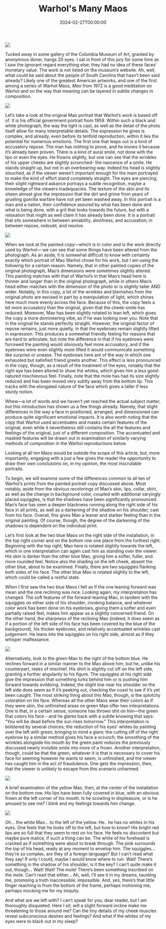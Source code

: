 ﻿---
draft: false
title: "Warhol's Many Maos"
date: 2024-02-27T00:00:00
---
![](/art-criticism/posts/maospost/manymaos.jpg)



Tucked away in some gallery of the Columbia Museum of Art, granted by anonymous doner, hangs 20 eyes. I sat in front of this jury for some time as I saw the ignorant regard everything else; they had no idea of these faces’ monetary value. The work is not listed on the museum’s website. Ah, well, what could be said about the people of South Carolina that hasn’t been said already? Likely one of the greatest American artworks, and one of the first among a series of Warhol Maos,  _Mao_ from 1972 is a good meditation on Warhol and on the way that meaning can be layered in subtle changes in composition.


![](/art-criticism/posts/maospost/Mao_Zedong_in_1959_(cropped).jpg)

Let’s take a look at the original Mao portrait that Warhol’s work is based off of. It is his official government portrait from 1959.  Within such a black and white photograph, the way the light is cast, as well as the detail of the photo itself allow for many interpretable details. The expression he gives is complex, and already, even before its tenfold reproduction, within it lies the potential for numerous emotions. The first one that leaps out is a kind of accusatory repose. The man has nothing to prove, and he knows it because it’s already been proven. There is a kind of aural smile, not done with the lips or even the eyes. He frowns slightly, but one can see that the wrinkles of his upper cheeks are slightly scrunched- the nascence of a smile. He stands straight up, but not in an overbearing way. Indeed his head is slightly slouched, as if the viewer weren’t important enough for the main portrayed to make the kind of effort stand completely straight. The eyes are piercing; their slight rightward askance portrays a subtle recognition, maybe a knowledge of the viewers inadequacies. The texture of the skin and its sheen almost give the impression that the dirt and grime from years of grueling guerilla warfare have not yet been washed away. In this portrait is a man and a nation, their confidence assured by what has been done and what is being done, with a grit that looks towards the future, but with a relaxation that might as well claim it has already been done. It is a portrait that sits somewhere in between amiability, aloofness, and accusation; in between repose, redoubt, and resolve.


![](/art-criticism/posts/maospost/gettyimages-527191268-copy.jpg)

When we look at the painted copy—which is in color and is the work directly used by Warhol— we can see that some things have been altered from the photograph. As an aside, it is somewhat difficult to know with certainty exactly which portrait of Mao Warhol chose for his work, but I am using the following for a certain reason. Namely, that in other painted copies of the original photograph, Mao’s dimensions were sometimes slightly altered. This painting matches with that of Warhol’s in that Mao’s head here is thinner and longer than in the original photograph, while in others Mao’s head either matches with the dimension of the photo or is slightly taller AND wider. Notably, in this copy, a lot of the wrinkles and blemishes from the original photo are excised in part by a manipulation of light, which shines here much more evenly across the face. Because of this, the copy feels a bit more accusatory than the original, given that the cheek-smile has reduced. Moreover, Mao has been slightly rotated to lean left, which gives the copy a more domineering vibe, as if he was looking over you. Note that in the original he stands perfectly straight. However, the original factor of repose remains, just more quietly, in that the eyebrows remain slightly lifted in expression. This produces a somewhat friendly feeling for reasons that are hard to articulate, but note the difference in that if his eyebrows were furrowed the painting would obviously feel more accusatory, and if the eyebrows were even slightly more lifted it would communicate something like surprise or unease. The eyebrows here are of the way in which one exhausted but satisfied friend greets another. This effect is less pronounced in the copy, though, as a result of the treatment of the eyes, notably that the right eye has been altered to show the whites, which gives him a less good-natured mischievous feel. Finally, note that the mole has had its size slightly reduced and has been moved very subtly away from the bottom lip. This tracks with the elongated nature of the face which gives a taller if less sturdy notion.


Whew—a lot of words and we haven’t yet reached the actual subject matter, but this introduction has shown us a few things already. Namely, that slight differences in the way a face in positioned, arranged, and dimensioned can produce quite significant emotional impacts. It is also worth noting that the copy that Warhol used accentuates and masks certain features of the original, even while it  nevertheless still contains the all the features and feelings of the original, just of a different composition. The accentuated and masked features will be drawn out in examination of similarly varying methods of composition in the Warhol reproductions below.

Looking at all ten Maos would be outside the scope of this article, but, more importantly, engaging with a just a few gives the reader the opportunity to draw their own conclusions on, in my opinion, the most inscrutable portraits.

To begin, we will examine some of the differences common to all ten of Warhol’s prints from the painted portrait copy discussed above. Most notably, aside from the obvious recolorings of Mao’s skin, lips, collar, shirt, as well as the change in background color, coupled with additional varyingly placed squiggles, is that the shadows have been significantly pronounced. Mao’s face has seen a deeper blackness running along the right side of his face in all prints, as well as a darkening of the shadow on his shoulder, cast from his face. Overall, this gives Mao a leaner and starker feeling than in the original painting. Of course, though, the degree of the darkening of the shadows is dependent on the individual print.

Let’s first look at the two blue Maos on the right side of the installation, in the top right corner and on the bottom row one place from the furthest right. Beginning with the top right, Mao here is rotated slightly towards the left, which in one interpretation can again cast him as standing over the viewer. His skin is darker than the other blue Mao, giving him a softer, fuller, and more rounded feel. Notice also the shading on the left cheek, absent the other blue, about to be examined. Finally, there are two squiggles flanking both sides of his face. The other blue Mao is rotated slightly to the left, which could be called a restful state.

When I first saw the two blue Maos I felt as if the one leaning forward was mean and the one reclining was nice. Looking again, my interpretation has changed. The soft features of the forward-leaning Mao, in tandem with the squiggles on either side of his shoulder, invoking balance, and whatever color work has been done on his eyebrows, giving them a softer and even partially raised feel, makes him appear as a slightly concerned friend. On the other hand, the sharpness of the reclining Mao (indeed, it does seem as if a portion of the left side of his face has been covered by the blue of the background), his thicker eyebrows, and relatively accentuated wrinkles cast judgement. He leans into the squiggles on his right side, almost as if they whisper malfeasance.

![](/art-criticism/posts/maospost/IMG_9062.jpg)

Alternatively, look to the green Mao to the right of the bottom blue. He reclines forward in a similar manner to the Mao above him, but he, unlike his counterpart, reeks of mischief. His shirt is slightly cut off on the left side, granting a further angularity to his figure. The squiggles at his right side give the impression that something lurks behind him or is pushing him forward towards evildoing. Indeed, the slight line near his shoulder on the left side does seem as if it’s peeking out, checking the coast to see if it’s yet been caught. The most striking thing about this Mao, though, is the splotchy coloration on his face. Whereas all the other Maos wear their colors as if they were skin, the unfinished areas on green Mao offer two interpretations. One is that, in a certain sense, someone has thrown shit on him—the green that colors his face – and he glares back with a subtle knowing that says: “You will be dead before the sun rises tomorrow.” This interpretation is bolstered by several choices; the reduction of his eyes’ whites by painting over the left with green, bringing to mind a glare; the cutting off of the right eyebrow by a similar method gives his face a scrunch; the smoothing of the wrinkles alongside his mouth by the green paint reduces the previously discussed nearly invisible smile into more of a frown. Another interpretation, though, could be that the green, whatever it is that is necessary to cover his face for seeming however he wants to seem, is unfinished, and the viewer has caught him in the act of fraudulence. One gets the impression, then, that the viewer is unlikely to escape from this scenario unharmed.

![](/art-criticism/posts/maospost/IMG_9061.jpg)

A brief examination of the yellow Mao, then, at the center of the installation on the bottom row. His lips have been fully covered in blue, with an obvious frown at the left corner of his mouth. Is he scowling in displeasure, or is he amused to see me? I blink and my feelings towards him change.

![](/art-criticism/posts/maospost/IMG_9059.JPG)

Oh… the white Mao… to the left of the yellow. He.. he has no whites in his eyes. One feels that he looks off to the left, but how to know? His bright red lips are so full that they seem to rest on his face. He feels no discontent but maybe pure malice, if such a thing can be. The white of his forehead is cracked as if something were about to break through. The pink surrounds the top of his head, ready at any moment to envelop him. The squiggles… they’re so complex, are they of a foreign language? But I can’t read what they say! If only I could, maybe I would know where to run. Wait! There’s something in the shadow of his shoulder, is it the key? I can’t quite make it out, though… Wait! Wait! The mole! There’s been something inscribed on the mole. Can’t read that either… Ah, well, I’ll see it in my dreams, taunting me, promising a truth inaccessible, impossible. And, yes, there’s that little finger reaching in from the bottom of the frame, perhaps motioning me, perhaps mocking me for my iniquity.

And what are we left with? I can’t speak for you, dear reader, but I am thoroughly disquieted. Here I sit; will a slight forward incline make me threatening to those around me? Can the tiny details of my cheek muscles reveal subconscious desires and feelings? And what if the whites of my eyes were to black out in my sleep?
